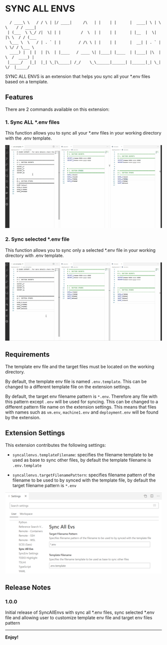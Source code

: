 # SYNC ALL ENVS

```
  / ____\ \   / / \ | |/ ____|     /\   | |    | |      |  ____| \ | \ \    / / ____|
 | (___  \ \_/ /|  \| | |         /  \  | |    | |      | |__  |  \| |\ \  / / (___  
  \___ \  \   / | . ` | |        / /\ \ | |    | |      |  __| | . ` | \ \/ / \___ \ 
  ____) |  | |  | |\  | |____   / ____ \| |____| |____  | |____| |\  |  \  /  ____) |
 |_____/   |_|  |_| \_|\_____| /_/    \_\______|______| |______|_| \_|   \/  |_____/ 
```

SYNC ALL ENVS is an extension that helps you sync all your *.env files based on a template.

## Features

There are 2 commands available on this extension:

### 1. Sync ALL *.env files

This function allows you to sync all your *.env files in your working directory with the .env template.

![Sync All Envs Example](images/syncAllExample.gif)

### 2. Sync selected *.env file

This function allows you to sync only a selected *.env file in your working directory with .env template.

![Sync Selected File Example](images/syncSelectedFileExample.gif)

## Requirements

The template env file and the target files must be located on the working directory.

By default, the template env file is named `.env.template`. This can be changed to a different template file on the extension settings.

By default, the target env filename pattern is `*.env`. Therefore any file with this pattern except `.env` will be used for syncing. This can be changed to a different pattern file name on the extension settings. This means that files with names such as `vm.env`, `machine1.env` and `deployment.env` will be found by the extension.

## Extension Settings

This extension contributes the following settings:

* `syncallenvs.templateFilename`: specifies the filename template to be used as base to sync other files, by default the template filename is `.env.template`

* `syncallenvs.targetFilenamePattern`: specifies filename pattern of the filename to be used to by synced with the template file, by default the target filename pattern is `*.env`

![SyncAllEnvs Settings](images/settings.png)

## Release Notes

### 1.0.0

Initial release of SyncAllEnvs with sync all \*.env files, sync selected \*.env file and allowing user to customize template env file and target env files pattern

-----------------------------------------------------------------------------------------------------------

**Enjoy!**
